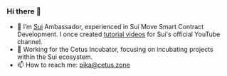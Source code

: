 ### Hi there 👋

- 🔭 I’m [Sui](https://sui.io/) Ambassador, experienced in Sui Move Smart Contract Development. I once created [tutorial videos](https://www.youtube.com/watch?v=lZHjmo2ngu0&list=PL9t2y-BKvZBT4Kz3cflHrQLDBbVmdKM8E) for Sui's official YouTube channel.
- 🌱 Working for the Cetus Incubator, focusing on incubating projects within the Sui ecosystem.
- 📫 How to reach me: pika@cetus.zone

<!--
**RandyPen/RandyPen** is a ✨ _special_ ✨ repository because its `README.md` (this file) appears on your GitHub profile.

Here are some ideas to get you started:

- 🔭 I’m currently working on ...
- 🌱 I’m currently learning ...
- 👯 I’m looking to collaborate on ...
- 🤔 I’m looking for help with ...
- 💬 Ask me about ...
- 📫 How to reach me: ...
- 😄 Pronouns: ...
- ⚡ Fun fact: ...
-->
